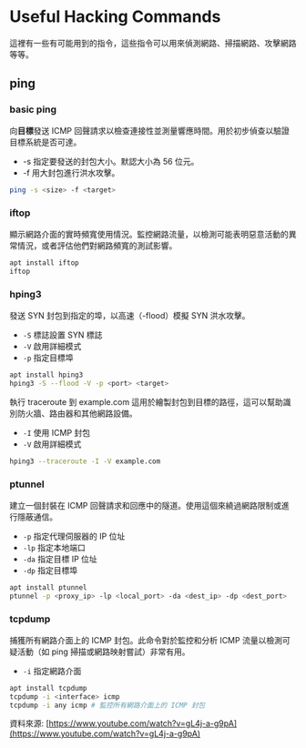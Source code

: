 <!-- title: Useful Hacking Commands -->
<!-- description: 一些有可能用的指令 -->
<!-- category: Hacking -->
<!-- tags: programming -->
<!-- published time: 2024/10/16 -->
<!-- cover: <?=customDirPath?>/image/articleCover/Useful_Hacking_Command_cover.png -->

# Useful Hacking Commands
這裡有一些有可能用到的指令，這些指令可以用來偵測網路、掃描網路、攻擊網路等等。

## ping
### basic ping
向**目標**發送 ICMP 回聲請求以檢查連接性並測量響應時間。用於初步偵查以驗證目標系統是否可達。

* -s 指定要發送的封包大小。默認大小為 56 位元。
* -f 用大封包進行洪水攻擊。

```bash
ping -s <size> -f <target>
```
### iftop 

顯示網路介面的實時頻寬使用情況。監控網路流量，以檢測可能表明惡意活動的異常情況，或者評估他們對網路頻寬的測試影響。
```bash
apt install iftop
iftop
```

### hping3
發送 SYN 封包到指定的埠，以高速（-flood）模擬 SYN 洪水攻擊。

* `-S` 標誌設置 SYN 標誌
* `-V` 啟用詳細模式
* `-p` 指定目標埠

```bash
apt install hping3
hping3 -S --flood -V -p <port> <target>
```

執行 traceroute 到 example.com 這用於繪製封包到目標的路徑，這可以幫助識別防火牆、路由器和其他網路設備。

* `-I` 使用 ICMP 封包
* `-V` 啟用詳細模式

```bash
hping3 --traceroute -I -V example.com
```

### ptunnel
建立一個封裝在 ICMP 回聲請求和回應中的隧道。使用這個來繞過網路限制或進行隱蔽通信。

* `-p` 指定代理伺服器的 IP 位址
* `-lp` 指定本地端口
* `-da` 指定目標 IP 位址
* `-dp` 指定目標埠

```bash
apt install ptunnel
ptunnel -p <proxy_ip> -lp <local_port> -da <dest_ip> -dp <dest_port>
```

### tcpdump
捕獲所有網路介面上的 ICMP 封包。此命令對於監控和分析 ICMP 流量以檢測可疑活動（如 ping 掃描或網路映射嘗試）非常有用。

* `-i` 指定網路介面

```bash
apt install tcpdump
tcpdump -i <interface> icmp
tcpdump -i any icmp # 監控所有網路介面上的 ICMP 封包
```

資料來源: [https://www.youtube.com/watch?v=gL4j-a-g9pA](https://www.youtube.com/watch?v=gL4j-a-g9pA)
